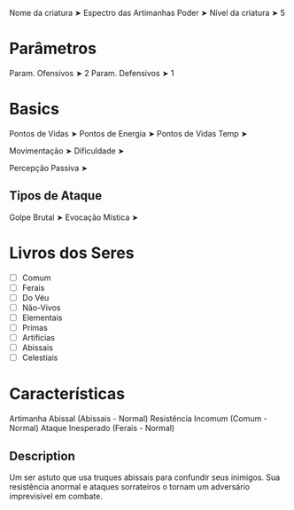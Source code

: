 Nome da criatura ➤ Espectro das Artimanhas
Poder ➤ 
Nível da criatura ➤ 5

# Parâmetros 
Param. Ofensivos ➤ 2
Param. Defensivos ➤ 1

# Basics
Pontos de Vidas ➤ 
Pontos de Energia ➤ 
Pontos de Vidas Temp ➤ 

Movimentação ➤ 
Dificuldade ➤ 

Percepção Passiva ➤ 

## Tipos de Ataque
Golpe Brutal ➤ 
Evocação Mística ➤ 

# Livros dos Seres
- [ ] Comum
- [ ] Ferais
- [ ] Do Véu
- [ ] Não-Vivos
- [ ] Elementais
- [ ] Primas
- [ ] Artificias
- [ ] Abissais
- [ ] Celestiais

# Características
Artimanha Abissal (Abissais - Normal)
Resistência Incomum (Comum - Normal)
Ataque Inesperado (Ferais - Normal)

## Description
Um ser astuto que usa truques abissais para confundir seus inimigos. Sua resistência anormal e ataques sorrateiros o tornam um adversário imprevisível em combate.
